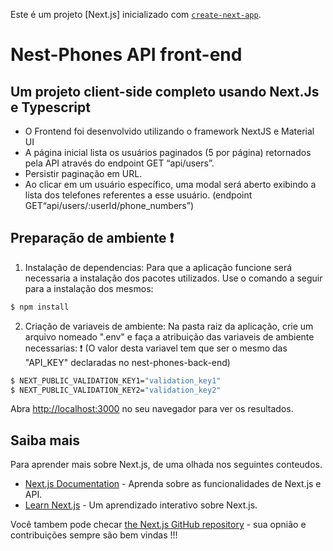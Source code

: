 Este é um projeto [Next.js] inicializado com [`create-next-app`](https://github.com/vercel/next.js/tree/canary/packages/create-next-app).

# Nest-Phones API  front-end
## Um projeto client-side completo usando Next.Js e Typescript

* O Frontend foi desenvolvido utilizando o framework NextJS e Material UI
* A página inicial lista os usuários paginados (5 por página) retornados pela API através do endpoint GET “api/users”.
* Persistir paginação em URL.
* Ao clicar em um usuário específico, uma modal será aberto exibindo a lista dos telefones referentes a esse usuário. (endpoint GET“api/users/:userId/phone_numbers”)

## Preparação de ambiente :exclamation:

1. Instalação de dependencias:
Para que a aplicação funcione será necessaria a instalação dos pacotes utilizados. Use o comando a seguir para a instalação dos mesmos:
```bash
$ npm install
```

2. Criação de variaveis de ambiente:
Na pasta raiz da aplicação, crie um arquivo nomeado ".env" e faça a atribuição das variaveis de ambiente necessarias:
:exclamation: (O valor desta variavel tem que ser o mesmo das "API_KEY" declaradas no nest-phones-back-end)
```bash
$ NEXT_PUBLIC_VALIDATION_KEY1="validation_key1"
$ NEXT_PUBLIC_VALIDATION_KEY2="validation_key2"
```

Abra [http://localhost:3000](http://localhost:3000) no seu navegador para ver os resultados.

## Saiba mais

Para aprender mais sobre Next.js, de uma olhada nos seguintes conteudos.

- [Next.js Documentation](https://nextjs.org/docs) - Aprenda sobre as funcionalidades de Next.js e API.
- [Learn Next.js](https://nextjs.org/learn) - Um aprendizado interativo sobre Next.js.

Você tambem pode checar [the Next.js GitHub repository](https://github.com/vercel/next.js/) - sua opnião e contribuições sempre são bem vindas !!!

